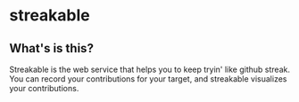 # streakable

## What's is this?

Streakable is the web service that helps you to keep tryin' like github streak.
You can record your contributions for your target,
and streakable visualizes your contributions.


